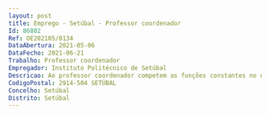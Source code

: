 ```yaml
--- 
layout: post
title: Emprego - Setúbal - Professor coordenador
Id: 86802
Ref: OE202105/0134
DataAbertura: 2021-05-06
DataFecho: 2021-06-21
Trabalho: Professor coordenador
Empregador: Instituto Politécnico de Setúbal
Descricao: Ao professor coordenador competem as funções constantes no nº 5 do artigo 3º do ECPDESP.
CodigoPostal: 2914-504 SETÚBAL
Concelho: Setúbal
Distrito: Setúbal
--- 
```

